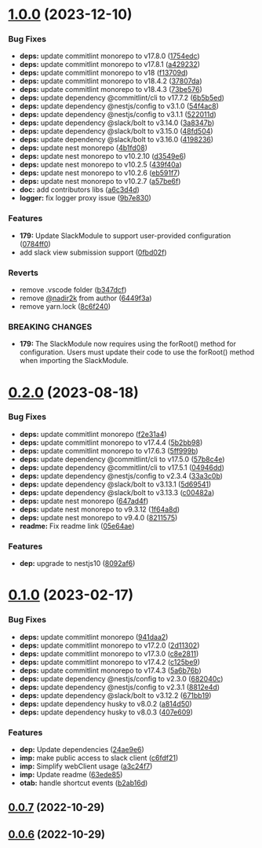 

# [1.0.0](https://github.com/bamada/nest-slack-bolt/compare/0.2.0...1.0.0) (2023-12-10)


### Bug Fixes

* **deps:** update commitlint monorepo to v17.8.0 ([1754edc](https://github.com/bamada/nest-slack-bolt/commit/1754edccfd51aa53c0a26e172baeaf64bc34bdb3))
* **deps:** update commitlint monorepo to v17.8.1 ([a429232](https://github.com/bamada/nest-slack-bolt/commit/a429232d7650e952cc585a3ae1838ab050d129bd))
* **deps:** update commitlint monorepo to v18 ([f13709d](https://github.com/bamada/nest-slack-bolt/commit/f13709d9e4d1c0bc756e08e5567da0a27a8d250f))
* **deps:** update commitlint monorepo to v18.4.2 ([37807da](https://github.com/bamada/nest-slack-bolt/commit/37807dac6f1c6c3cade1930be7166d699f81ced4))
* **deps:** update commitlint monorepo to v18.4.3 ([73be576](https://github.com/bamada/nest-slack-bolt/commit/73be5768c619e53e790fb0c7b8dead5996cff35d))
* **deps:** update dependency @commitlint/cli to v17.7.2 ([6b5b5ed](https://github.com/bamada/nest-slack-bolt/commit/6b5b5ed81cc886193c92be73762985905b229070))
* **deps:** update dependency @nestjs/config to v3.1.0 ([54f4ac8](https://github.com/bamada/nest-slack-bolt/commit/54f4ac81c7c0a604d42ebcbe5628351fa75d22a7))
* **deps:** update dependency @nestjs/config to v3.1.1 ([522011d](https://github.com/bamada/nest-slack-bolt/commit/522011d2e60bcbd62553b5171d10ab22828067a6))
* **deps:** update dependency @slack/bolt to v3.14.0 ([3a8347b](https://github.com/bamada/nest-slack-bolt/commit/3a8347b28fd5a1a0138c550b1bad93df7420b03c))
* **deps:** update dependency @slack/bolt to v3.15.0 ([48fd504](https://github.com/bamada/nest-slack-bolt/commit/48fd50400d6a58b337bdfa74769c7cc4dc890cd8))
* **deps:** update dependency @slack/bolt to v3.16.0 ([4198236](https://github.com/bamada/nest-slack-bolt/commit/4198236bfa41b85a6fb9c90d54bbd76edc6e61e0))
* **deps:** update nest monorepo ([4b1fd08](https://github.com/bamada/nest-slack-bolt/commit/4b1fd08cfe5f96d01c74beab6226a8593f3eba11))
* **deps:** update nest monorepo to v10.2.10 ([d3549e6](https://github.com/bamada/nest-slack-bolt/commit/d3549e6907e2a567181519bc451b899b98b767ff))
* **deps:** update nest monorepo to v10.2.5 ([439f40a](https://github.com/bamada/nest-slack-bolt/commit/439f40ab17f628d97efb786e1ee2a35e0d677415))
* **deps:** update nest monorepo to v10.2.6 ([eb591f7](https://github.com/bamada/nest-slack-bolt/commit/eb591f7b897017f58a19871196dfe6a0fa38752d))
* **deps:** update nest monorepo to v10.2.7 ([a57be6f](https://github.com/bamada/nest-slack-bolt/commit/a57be6fd1dd6514cbd9ba42c8fc13068f6b78834))
* **doc:** add contributors libs ([a6c3d4d](https://github.com/bamada/nest-slack-bolt/commit/a6c3d4d4bfcd949f6ff2cb33fa9d1fbf670087af))
* **logger:** fix logger proxy issue ([9b7e830](https://github.com/bamada/nest-slack-bolt/commit/9b7e83076c66d4d46b32e9fbd5e82df02a9c6c08))


### Features

* **179:** Update SlackModule to support user-provided configuration ([0784ff0](https://github.com/bamada/nest-slack-bolt/commit/0784ff0a5d4b84d7bdad2f18e95c0ec51f50869c))
* add slack view submission support ([0fbd02f](https://github.com/bamada/nest-slack-bolt/commit/0fbd02fa5dc564150afa256ebf80b73ec51f2192))


### Reverts

* remove .vscode folder ([b347dcf](https://github.com/bamada/nest-slack-bolt/commit/b347dcfac4d49a7c3163af63c7c6c6ef6633b08a))
* remove [@nadir2k](https://github.com/nadir2k) from author ([6449f3a](https://github.com/bamada/nest-slack-bolt/commit/6449f3a099203d0eeb540340dd3ef508175ef033))
* remove yarn.lock ([8c6f240](https://github.com/bamada/nest-slack-bolt/commit/8c6f240900a2180b0b04be77026c230fbf25408e))


### BREAKING CHANGES

* **179:** The SlackModule now requires using the forRoot() method for configuration. Users must update their code to use the forRoot() method when importing the SlackModule.

# [0.2.0](https://github.com/bamada/nest-slack-bolt/compare/0.1.0...0.2.0) (2023-08-18)


### Bug Fixes

* **deps:** update commitlint monorepo ([f2e31a4](https://github.com/bamada/nest-slack-bolt/commit/f2e31a4e45f4f2cd79b55109ef42d39d9fd72f5d))
* **deps:** update commitlint monorepo to v17.4.4 ([5b2bb98](https://github.com/bamada/nest-slack-bolt/commit/5b2bb9893996775fd50fa08846231822ce6a5b38))
* **deps:** update commitlint monorepo to v17.6.3 ([5ff999b](https://github.com/bamada/nest-slack-bolt/commit/5ff999b8a1458b13469d66c8f2cf2fca2623c32c))
* **deps:** update dependency @commitlint/cli to v17.5.0 ([57b8c4e](https://github.com/bamada/nest-slack-bolt/commit/57b8c4ec674c0498e47d5bf07ab1a41945b832f7))
* **deps:** update dependency @commitlint/cli to v17.5.1 ([04946dd](https://github.com/bamada/nest-slack-bolt/commit/04946dde18661552dbb38495876df89b0de209e5))
* **deps:** update dependency @nestjs/config to v2.3.4 ([33a3c0b](https://github.com/bamada/nest-slack-bolt/commit/33a3c0b46756be6253993796a4627bae90ddcd59))
* **deps:** update dependency @slack/bolt to v3.13.1 ([5d69541](https://github.com/bamada/nest-slack-bolt/commit/5d69541714cd2a93c88fac85fac7c1ed71544d92))
* **deps:** update dependency @slack/bolt to v3.13.3 ([c00482a](https://github.com/bamada/nest-slack-bolt/commit/c00482aea2d69d980ff4730329e550613bccbb7f))
* **deps:** update nest monorepo ([647ad4f](https://github.com/bamada/nest-slack-bolt/commit/647ad4fde9f688935697c870940518284bd48355))
* **deps:** update nest monorepo to v9.3.12 ([1f64a8d](https://github.com/bamada/nest-slack-bolt/commit/1f64a8d494892ab00e3f64e34dc56ce4b3068b9c))
* **deps:** update nest monorepo to v9.4.0 ([8211575](https://github.com/bamada/nest-slack-bolt/commit/8211575828720797958ea83ddde20ce2754a19d8))
* **readme:** Fix readme link ([05e64ae](https://github.com/bamada/nest-slack-bolt/commit/05e64aed8cabceab54eb59528fb4eae0786b6867))


### Features

* **dep:** upgrade to nestjs10 ([8092af6](https://github.com/bamada/nest-slack-bolt/commit/8092af68fbd2db6ee849b0c6e866833ebdbf37c1))

# [0.1.0](https://github.com/bamada/nest-slack-bolt/compare/0.0.7...0.1.0) (2023-02-17)


### Bug Fixes

* **deps:** update commitlint monorepo ([941daa2](https://github.com/bamada/nest-slack-bolt/commit/941daa218f68f677c759a16f9d6745f01ba0aa29))
* **deps:** update commitlint monorepo to v17.2.0 ([2d11302](https://github.com/bamada/nest-slack-bolt/commit/2d11302eb7b0f75b244033e56e0532288a922581))
* **deps:** update commitlint monorepo to v17.3.0 ([c8e2811](https://github.com/bamada/nest-slack-bolt/commit/c8e28119511ccf4ba1af2785620a113483c38ae0))
* **deps:** update commitlint monorepo to v17.4.2 ([c125be9](https://github.com/bamada/nest-slack-bolt/commit/c125be9fa7e69525354a36a6412509c89861f7ae))
* **deps:** update commitlint monorepo to v17.4.3 ([5a6b76b](https://github.com/bamada/nest-slack-bolt/commit/5a6b76b24ef74ee42b16d31c817ba0d52b3107b7))
* **deps:** update dependency @nestjs/config to v2.3.0 ([682040c](https://github.com/bamada/nest-slack-bolt/commit/682040c65cdb499a68fcc4ccd333ec7ae188a5e3))
* **deps:** update dependency @nestjs/config to v2.3.1 ([8812e4d](https://github.com/bamada/nest-slack-bolt/commit/8812e4d4235d28da91bc2760b313c88bc49f96f0))
* **deps:** update dependency @slack/bolt to v3.12.2 ([671bb19](https://github.com/bamada/nest-slack-bolt/commit/671bb19e836fc262940820a2a716bdb18084c2d3))
* **deps:** update dependency husky to v8.0.2 ([a814d50](https://github.com/bamada/nest-slack-bolt/commit/a814d50e8be2cb06171556168442abba7d96f0cf))
* **deps:** update dependency husky to v8.0.3 ([407e609](https://github.com/bamada/nest-slack-bolt/commit/407e609a4e91f8da4b248062849af9624af8134c))


### Features

* **dep:** Update dependencies ([24ae9e6](https://github.com/bamada/nest-slack-bolt/commit/24ae9e67c2f97107a2c522155de46d1b80ae0c61))
* **imp:** make public access to slack client ([c6fdf21](https://github.com/bamada/nest-slack-bolt/commit/c6fdf21d7c93157b8bc5d7545fc184423123a5f2))
* **imp:** Simplify webClient usage ([a3c24f7](https://github.com/bamada/nest-slack-bolt/commit/a3c24f7ee1bb62a28ba26e699cc9427c242847e4))
* **imp:** Update readme ([63ede85](https://github.com/bamada/nest-slack-bolt/commit/63ede85c3f4efa8e1702194c556b552c0ddbf391))
* **otab:**  handle shortcut events ([b2ab16d](https://github.com/bamada/nest-slack-bolt/commit/b2ab16d78b112780e7df45c0f0553fe6c973da14))

## [0.0.7](https://github.com/bamada/nest-slack-bolt/compare/0.0.6...0.0.7) (2022-10-29)

## [0.0.6](https://github.com/bamada/nest-slack-bolt/compare/0.0.5...0.0.6) (2022-10-29)